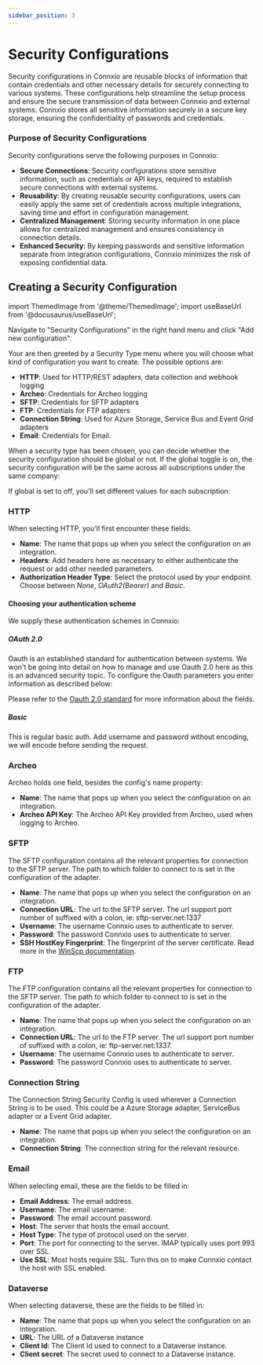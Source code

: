 ```yaml
---
sidebar_position: 3
---
```


# Security Configurations

Security configurations in Connxio are reusable blocks of information that contain credentials and other necessary details for securely connecting to various systems. These configurations help streamline the setup process and ensure the secure transmission of data between Connxio and external systems. Connxio stores all sensitive information securely in a secure key storage, ensuring the confidentiality of passwords and credentials.

### Purpose of Security Configurations

Security configurations serve the following purposes in Connxio:

- **Secure Connections**: Security configurations store sensitive information, such as credentials or API keys, required to establish secure connections with external systems.
- **Reusability**: By creating reusable security configurations, users can easily apply the same set of credentials across multiple integrations, saving time and effort in configuration management.
- **Centralized Management**: Storing security information in one place allows for centralized management and ensures consistency in connection details.
- **Enhanced Security**: By keeping passwords and sensitive information separate from integration configurations, Connxio minimizes the risk of exposing confidential data.

## Creating a Security Configuration

import ThemedImage from '@theme/ThemedImage';
import useBaseUrl from '@docusaurus/useBaseUrl';

<div style={{maxWidth: '400px'}}>
  <ThemedImage
    alt="security config"
    sources={{
      light: useBaseUrl('/img/docs/securityconfig/menu-light.webp'),
      dark: useBaseUrl('/img/docs/securityconfig/menu-dark.webp#dark-only'),
    }}
  />
</div>

Navigate to "Security Configurations" in the right hand menu and click "Add new configuration". 

Your are then greeted by a Security Type menu where you will choose what kind of configuration you want to create. The possible options are:

- **HTTP**: Used for HTTP/REST adapters, data collection and webhook logging
- **Archeo**: Credentials for Archeo logging
- **SFTP**: Credentials for SFTP adapters
- **FTP**: Credentials for FTP adapters
- **Connection String**: Used for Azure Storage, Service Bus and Event Grid adapters
- **Email**: Credentials for Email.

When a security type has been chosen, you can decide whether the security configuration should be global or not. If the global toggle is on, the security configuration will be the same across all subscriptions under the same company:

<div style={{maxWidth: '400px'}}>
  <ThemedImage
    alt="security config"
    sources={{
      light: useBaseUrl('/img/docs/securityconfig/global-light.webp'),
      dark: useBaseUrl('/img/docs/securityconfig/global-dark.webp#dark-only'),
    }}
  />
</div>

If global is set to off, you'll set different values for each subscription:

<div style={{maxWidth: '400px'}}>
  <ThemedImage
    alt="security config"
    sources={{
      light: useBaseUrl('/img/docs/securityconfig/nonglobal-light.webp'),
      dark: useBaseUrl('/img/docs/securityconfig/nonglobal-dark.webp#dark-only'),
    }}
  />
</div>

### HTTP

When selecting HTTP, you'll first encounter these fields:

<div style={{maxWidth: '400px'}}>
  <ThemedImage
    alt="security config"
    sources={{
      light: useBaseUrl('/img/docs/securityconfig/http-light.webp'),
      dark: useBaseUrl('/img/docs/securityconfig/http-dark.webp#dark-only'),
    }}
  />
</div>

- **Name**: The name that pops up when you select the configuration on an integration.
- **Headers**: Add headers here as necessary to either authenticate the request or add other needed parameters.
- **Authorization Header Type**: Select the protocol used by your endpoint. Choose between *None*, *OAuth2(Bearer)* and *Basic*.


#### Choosing your authentication scheme

We supply these authentication schemes in Connxio:

##### OAuth 2.0

Oauth is an established standard for authentication between systems. We won't be going into detail on how to manage and use Oauth 2.0 here as this is an advanced security topic. To configure the Oauth parameters you enter information as described below:

<div style={{maxWidth: '400px'}}>
  <ThemedImage
    alt="security config"
    sources={{
      light: useBaseUrl('/img/docs/securityconfig/http-oauth-light.webp'),
      dark: useBaseUrl('/img/docs/securityconfig/http-oauth-dark.webp#dark-only'),
    }}
  />
</div>

Please refer to the [Oauth 2.0 standard](https://oauth.net/2/) for more information about the fields.

##### Basic

This is regular basic auth. Add username and password without encoding, we will encode before sending the request.

<div style={{maxWidth: '400px'}}>
  <ThemedImage
    alt="security config"
    sources={{
      light: useBaseUrl('/img/docs/securityconfig/http-basic-light.webp'),
      dark: useBaseUrl('/img/docs/securityconfig/http-basic-dark.webp#dark-only'),
    }}
  />
</div>


### Archeo

Archeo holds one field, besides the config's name property:

<div style={{maxWidth: '400px'}}>
  <ThemedImage
    alt="security config"
    sources={{
      light: useBaseUrl('/img/docs/securityconfig/archeo-light.webp'),
      dark: useBaseUrl('/img/docs/securityconfig/archeo-dark.webp#dark-only'),
    }}
  />
</div>

- **Name**: The name that pops up when you select the configuration on an integration.
- **Archeo API Key**: The Archeo API Key provided from Archeo, used when logging to Archeo.

### SFTP

The SFTP configuration contains all the relevant properties for connection to the SFTP server. The path to which folder to connect to is set in the configuration of the adapter.

<div style={{maxWidth: '400px'}}>
  <ThemedImage
    alt="security config"
    sources={{
      light: useBaseUrl('/img/docs/securityconfig/sftp-light.webp'),
      dark: useBaseUrl('/img/docs/securityconfig/sftp-dark.webp#dark-only'),
    }}
  />
</div>

- **Name**: The name that pops up when you select the configuration on an integration.
- **Connection URL**: The url to the SFTP server. The url support port number of suffixed with a colon, ie: sftp-server.net:1337
- **Username**: The username Connxio uses to authenticate to server.
- **Password**: The password Connxio uses to authenticate to server.
- **SSH HostKey Fingerprint**: The fingerprint of the server certificate. Read more in the [WinScp documentation](https://winscp.net/eng/docs/faq_hostkey).

### FTP

The FTP configuration contains all the relevant properties for connection to the SFTP server. The path to which folder to connect to is set in the configuration of the adapter.

<div style={{maxWidth: '400px'}}>
  <ThemedImage
    alt="security config"
    sources={{
      light: useBaseUrl('/img/docs/securityconfig/ftp-light.webp'),
      dark: useBaseUrl('/img/docs/securityconfig/ftp-dark.webp#dark-only'),
    }}
  />
</div>

- **Name**: The name that pops up when you select the configuration on an integration.
- **Connection URL**: The url to the FTP server.  The url support port number of suffixed with a colon, ie: ftp-server.net:1337.
- **Username**: The username Connxio uses to authenticate to server.
- **Password**: The password Connxio uses to authenticate to server.

### Connection String

The Connection String Security Config is used wherever a Connection String is to be used. This could be a Azure Storage adapter, ServiceBus adapter or a Event Grid adapter.

<div style={{maxWidth: '400px'}}>
  <ThemedImage
    alt="security config"
    sources={{
      light: useBaseUrl('/img/docs/securityconfig/global-light.webp'),
      dark: useBaseUrl('/img/docs/securityconfig/global-dark.webp#dark-only'),
    }}
  />
</div>

- **Name**: The name that pops up when you select the configuration on an integration.
- **Connection String**: The connection string for the relevant resource.

### Email
When selecting email, these are the fields to be filled in: 

<div style={{maxWidth: '400px'}}>
  <ThemedImage
    alt="security config"
    sources={{
      light: useBaseUrl('/img/docs/securityconfig/email-light.webp'),
      dark: useBaseUrl('/img/docs/securityconfig/email-dark.webp#dark-only'),
    }}
  />
</div>

- **Email Address**: The email address.
- **Username**: The email username.
- **Password**: The email account password.
- **Host**: The server that hosts the email account.
- **Host Type**: The type of protocol used on the server.
- **Port**: The port for connecting to the server. IMAP typically uses port 993 over SSL.
 - **Use SSL**: Most hosts require SSL. Turn this on to make Connxio contact the host with SSL enabled.

### Dataverse
When selecting dataverse, these are the fields to be filled in:
 
- **Name**: The name that pops up when you select the configuration on an integration.
- **URL**: The URL of a Dataverse instance
- **Client Id**: The Client Id used to connect to a Dataverse instance.
- **Client secret**: The secret used to connect to a Dataverse instance.
 